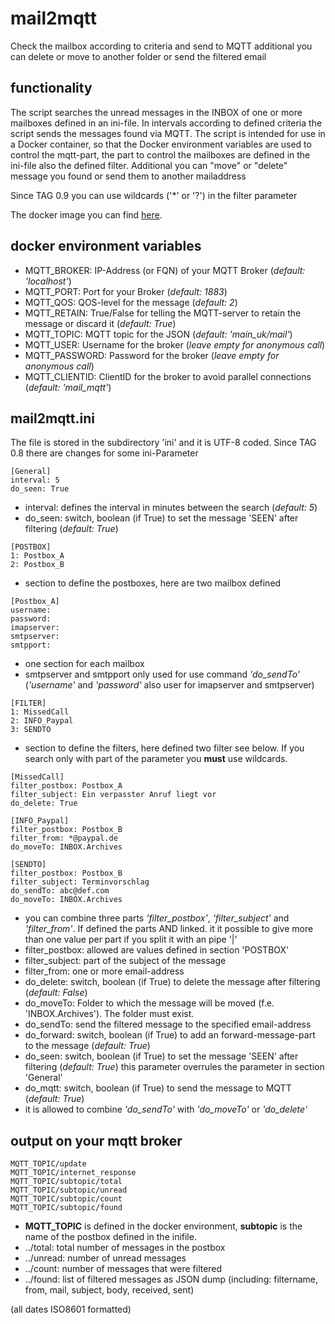 # mail2mqtt
Check the mailbox according to criteria and send to MQTT additional you can delete or move to another folder or send the filtered email

## functionality
The script searches the unread messages in the INBOX of one or more mailboxes defined in an ini-file. In intervals according to defined criteria the script sends the messages found via MQTT.
The script is intended for use in a Docker container, so that the Docker environment variables are used to control the mqtt-part, the part to control the mailboxes are defined in the ini-file also the defined filter.
Additional you can "move" or "delete" message you found or send them to another mailaddress

Since TAG 0.9 you can use wildcards ('\*' or '?') in the filter parameter 

The docker image you can find [here](https://hub.docker.com/r/ukrae/mail2mqtt "mail2mqtt on docker").

## docker environment variables
* MQTT_BROKER: IP-Address (or FQN) of your MQTT Broker (*default: 'localhost'*)
* MQTT_PORT: Port for your Broker (*default: 1883*)
* MQTT_QOS: QOS-level for the message (*default: 2*)
* MQTT_RETAIN: True/False for telling the MQTT-server to retain the message or discard it (*default: True*)
* MQTT_TOPIC: MQTT topic for the JSON (*default: 'main_uk/mail'*)
* MQTT_USER: Username for the broker (*leave empty for anonymous call*)
* MQTT_PASSWORD: Password for the broker (*leave empty for anonymous call*)
* MQTT_CLIENTID: ClientID for the broker to avoid parallel connections (*default: 'mail_mqtt'*)

## mail2mqtt.ini
The file is stored in the subdirectory 'ini' and it is UTF-8 coded. 
Since TAG 0.8 there are changes for some ini-Parameter
```
[General]
interval: 5
do_seen: True
```
* interval: defines the interval in minutes between the search (*default: 5*)
* do_seen: switch, boolean (if True) to set the message 'SEEN' after filtering (*default: True*)
```
[POSTBOX]
1: Postbox_A
2: Postbox_B
```
* section to define the postboxes, here are two mailbox defined
```
[Postbox_A]
username: 
password: 
imapserver:
smtpserver:
smtpport:
```
* one section for each mailbox
* smtpserver and smtpport only used for use command *'do_sendTo'* (*'username'* and *'password'* also user for imapserver and smtpserver)
```
[FILTER]
1: MissedCall
2: INFO_Paypal
3: SENDTO
```
* section to define the filters, here defined two filter see below. If you search only with part of the parameter you **must** use wildcards.
```
[MissedCall]
filter_postbox: Postbox_A
filter_subject: Ein verpasster Anruf liegt vor
do_delete: True

[INFO_Paypal]
filter_postbox: Postbox_B
filter_from: *@paypal.de
do_moveTo: INBOX.Archives

[SENDTO]
filter_postbox: Postbox_B
filter_subject: Terminvorschlag
do_sendTo: abc@def.com
do_moveTo: INBOX.Archives
```
* you can combine three parts *'filter_postbox'*, *'filter_subject'* and *'filter_from'*. If defined the parts AND linked. it it possible to give more than one value per part if you split it with an pipe '|'
* filter_postbox: allowed are values defined in section 'POSTBOX'
* filter_subject: part of the subject of the message
* filter_from: one or more email-address
* do_delete: switch, boolean (if True) to delete the message after filtering (*default: False*)
* do_moveTo: Folder to which the message will be moved (f.e. 'INBOX.Archives'). The folder must exist. 
* do_sendTo: send the filtered message to the specified email-address
* do_forward: switch, boolean (if True) to add an forward-message-part to the message (*default: True*)
* do_seen: switch, boolean (if True) to set the message 'SEEN' after filtering (*default: True*) this parameter overrules the parameter in section 'General'
* do_mqtt: switch, boolean (if True) to send the message to MQTT (*default: True*) 
* it is allowed to combine *'do_sendTo'* with *'do_moveTo'* or *'do_delete'*

## output on your mqtt broker
    MQTT_TOPIC/update
    MQTT_TOPIC/internet_response
    MQTT_TOPIC/subtopic/total
    MQTT_TOPIC/subtopic/unread
    MQTT_TOPIC/subtopic/count
    MQTT_TOPIC/subtopic/found
* **MQTT_TOPIC** is defined in the docker environment, **subtopic** is the name of the postbox defined in the inifile.
* ../total: total number of messages in the postbox
* ../unread: number of unread messages 
* ../count: number of messages that were filtered 
* ../found: list of filtered messages as JSON dump (including: filtername, from, mail, subject, body, received, sent)
 
(all dates ISO8601 formatted)
